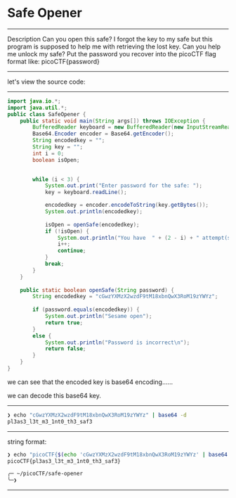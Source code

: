 # Safe Opener

---
Description
Can you open this safe?
I forgot the key to my safe but this program is supposed to help me with retrieving the lost key. Can you help me unlock my safe?
Put the password you recover into the picoCTF flag format like:
picoCTF{password}

---

let's view the source code:

---

```java
import java.io.*;
import java.util.*;  
public class SafeOpener {
    public static void main(String args[]) throws IOException {
        BufferedReader keyboard = new BufferedReader(new InputStreamReader(System.in));
        Base64.Encoder encoder = Base64.getEncoder();
        String encodedkey = "";
        String key = "";
        int i = 0;
        boolean isOpen;
        

        while (i < 3) {
            System.out.print("Enter password for the safe: ");
            key = keyboard.readLine();

            encodedkey = encoder.encodeToString(key.getBytes());
            System.out.println(encodedkey);
              
            isOpen = openSafe(encodedkey);
            if (!isOpen) {
                System.out.println("You have  " + (2 - i) + " attempt(s) left");
                i++;
                continue;
            }
            break;
        }
    }
    
    public static boolean openSafe(String password) {
        String encodedkey = "cGwzYXMzX2wzdF9tM18xbnQwX3RoM19zYWYz";
        
        if (password.equals(encodedkey)) {
            System.out.println("Sesame open");
            return true;
        }
        else {
            System.out.println("Password is incorrect\n");
            return false;
        }
    }
}
```

we can see that the encoded key is base64 encoding......

we can decode this base64 key.

---

```bash
❯ echo "cGwzYXMzX2wzdF9tM18xbnQwX3RoM19zYWYz" | base64 -d
pl3as3_l3t_m3_1nt0_th3_saf3
```

---

string format:

```bash
❯ echo "picoCTF{$(echo 'cGwzYXMzX2wzdF9tM18xbnQwX3RoM19zYWYz' | base64 -d)}"
picoCTF{pl3as3_l3t_m3_1nt0_th3_saf3}

╭─ ~/picoCTF/safe-opener                                                  
╰─❯
```

---

